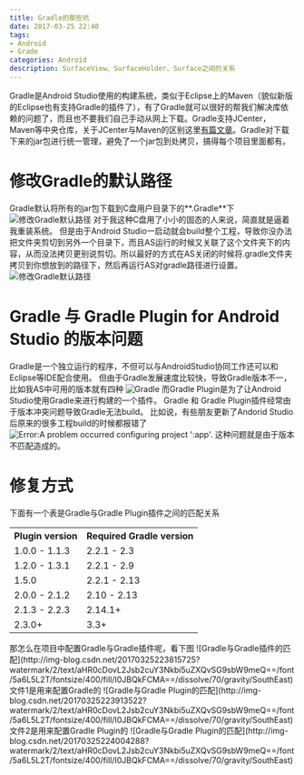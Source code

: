 ```yaml
---
title: Gradle的那些坑
date: 2017-03-25 22:40
tags:
- Android
- Grade
categories: Android
description: SurfaceView、SurfaceHolder、Surface之间的关系
---
```


Gradle是Android Studio使用的构建系统，类似于Eclipse上的Maven（貌似新版的Eclipse也有支持Gradle的插件了），有了Gradle就可以很好的帮我们解决库依赖的问题了，而且也不要我们自己手动从网上下载。Gradle支持JCenter，Maven等中央仓库，关于JCenter与Maven的区别这里[有篇文章](http://blog.sina.com.cn/s/blog_72ef7bea0102vvqg.html)。Gradle对下载下来的jar包进行统一管理，避免了一个jar包到处拷贝，搞得每个项目里面都有。

# 修改Gradle的默认路径
Gradle默认将所有的jar包下载到C盘用户目录下的**.Gradle**下
![修改Gradle默认路径](http://img-blog.csdn.net/20170325223333076?watermark/2/text/aHR0cDovL2Jsb2cuY3Nkbi5uZXQvSG9sbW9meQ==/font/5a6L5L2T/fontsize/400/fill/I0JBQkFCMA==/dissolve/70/gravity/SouthEast)
对于我这种C盘用了小小的固态的人来说，简直就是逼着我重装系统。
但是由于Android Studio一启动就会build整个工程，导致你没办法把文件夹剪切到另外一个目录下，而且AS运行的时候又关联了这个文件夹下的内容，从而没法拷贝更别说剪切。所以最好的方式在AS关闭的时候将.gradle文件夹拷贝到你想放到的路径下，然后再运行AS对gradle路径进行设置。
![修改Gradle默认路径](http://img-blog.csdn.net/20170325223445468?watermark/2/text/aHR0cDovL2Jsb2cuY3Nkbi5uZXQvSG9sbW9meQ==/font/5a6L5L2T/fontsize/400/fill/I0JBQkFCMA==/dissolve/70/gravity/SouthEast)

# Gradle 与 Gradle Plugin for Android Studio 的版本问题
Gradle是一个独立运行的程序，不但可以与AndroidStudio协同工作还可以和Eclipse等IDE配合使用。
但由于Gradle发展速度比较快，导致Gradle版本不一，比如我AS中可用的版本就有四种
![Gradle](http://img-blog.csdn.net/20170325223523188?watermark/2/text/aHR0cDovL2Jsb2cuY3Nkbi5uZXQvSG9sbW9meQ==/font/5a6L5L2T/fontsize/400/fill/I0JBQkFCMA==/dissolve/70/gravity/SouthEast)
而Gradle Plugin是为了让Android Studio使用Gradle来进行构建的一个插件。
Gradle 和 Gradle Plugin插件经常由于版本冲突问题导致Gradle无法build。
比如说，有些朋友更新了Andorid Studio后原来的很多工程build的时候都报错了
![Error:A problem occurred configuring project ':app'.](http://img-blog.csdn.net/20170325223630705?watermark/2/text/aHR0cDovL2Jsb2cuY3Nkbi5uZXQvSG9sbW9meQ==/font/5a6L5L2T/fontsize/400/fill/I0JBQkFCMA==/dissolve/70/gravity/SouthEast)
这种问题就是由于版本不匹配造成的。
# 修复方式
下面有一个表是Gradle与Gradle Plugin插件之间的匹配关系
<table><tbody><tr><th>Plugin version</th><th>Required Gradle version</th></tr><tr><td>1.0.0 - 1.1.3</td><td>2.2.1 - 2.3</td></tr><tr><td>1.2.0 - 1.3.1</td><td>2.2.1 - 2.9</td></tr><tr><td>1.5.0</td><td>2.2.1 - 2.13</td></tr><tr><td>2.0.0 - 2.1.2</td><td>2.10 - 2.13</td></tr><tr><td>2.1.3 - 2.2.3</td><td>2.14.1+</td></tr><tr><td>2.3.0+</td><td>3.3+</td></tr></tbody></table>
那怎么在项目中配置Gradle与Gradle插件呢，看下图
![Gradle与Gradle插件的匹配](http://img-blog.csdn.net/20170325223815725?watermark/2/text/aHR0cDovL2Jsb2cuY3Nkbi5uZXQvSG9sbW9meQ==/font/5a6L5L2T/fontsize/400/fill/I0JBQkFCMA==/dissolve/70/gravity/SouthEast)
文件1是用来配置Gradle的
![Gradle与Gradle Plugin的匹配](http://img-blog.csdn.net/20170325223913522?watermark/2/text/aHR0cDovL2Jsb2cuY3Nkbi5uZXQvSG9sbW9meQ==/font/5a6L5L2T/fontsize/400/fill/I0JBQkFCMA==/dissolve/70/gravity/SouthEast)
文件2是用来配置Gradle Plugin的
![Gradle与Gradle Plugin的匹配](http://img-blog.csdn.net/20170325224004288?watermark/2/text/aHR0cDovL2Jsb2cuY3Nkbi5uZXQvSG9sbW9meQ==/font/5a6L5L2T/fontsize/400/fill/I0JBQkFCMA==/dissolve/70/gravity/SouthEast)
